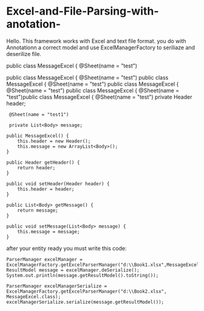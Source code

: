 # Excel-and-File-Parsing-with-anotation-
  Hello. This framework works with Excel and text file format. you do with Annotationn a correct model  and use ExcelManagerFactory to seriliaze and deserilize file.
  

  
public class MessageExcel {
    @Sheet(name = "test")

public class MessageExcel {
    @Sheet(name = "test")
    public class MessageExcel {
    @Sheet(name = "test")
    public class MessageExcel {
    @Sheet(name = "test")
    public class MessageExcel {
    @Sheet(name = "test")public class MessageExcel {
    @Sheet(name = "test")
     private Header header;

     @Sheet(name = "test1")

     private List<Body> message;

    public MessageExcel() {
        this.header = new Header();
        this.message = new ArrayList<Body>();
    }

    public Header getHeader() {
        return header;
    }

    public void setHeader(Header header) {
        this.header = header;
    }

    public List<Body> getMessage() {
        return message;
    }

    public void setMessage(List<Body> message) {
        this.message = message;
    }



after your entity ready you must write this code:

    ParserManager excelManager = ExcelManagerFactory.getExcelParserManager("d:\\Book1.xlsx",MessageExcel.class);
    ResultModel message = excelManager.deSerialize();
    System.out.println(message.getResultModel().toString());

    ParserManager excelManagerSerialize = ExcelManagerFactory.getExcelParserManager("d:\\Book2.xlsx", MessageExcel.class);
    excelManagerSerialize.serialize(message.getResultModel());

